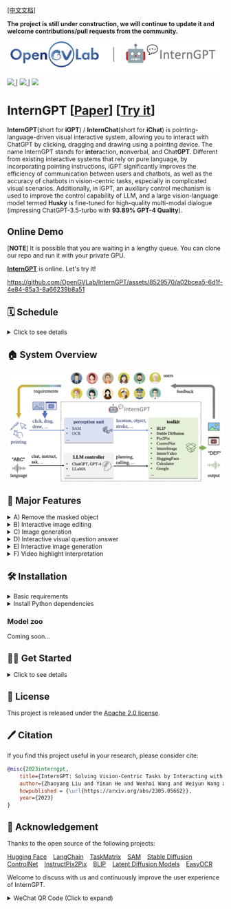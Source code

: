 [[中文文档]](README_CN.md)

**The project is still under construction, we will continue to update it and welcome contributions/pull requests from the community.**

<p align="center"><img src="./assets/gvlab_logo.png" width="600"></p>

<a src="https://img.shields.io/discord/1099920215724277770?label=Discord&logo=discord" href="https://discord.gg/khWBFnCgAN">
    <img src="https://img.shields.io/discord/1099920215724277770?label=Discord&logo=discord"> </a> | <a src="https://img.shields.io/badge/GPU%20Demo-Open-green?logo=alibabacloud" href="https://ichat.opengvlab.com">
    <img src="https://img.shields.io/badge/Demo-Open-green?logo=alibabacloud"> </a> | <a src="https://img.shields.io/twitter/follow/opengvlab?style=social" href="https://twitter.com/opengvlab">
    <img src="https://img.shields.io/twitter/follow/opengvlab?style=social">  </a> 
    


# InternGPT [[Paper](https://arxiv.org/pdf/2305.05662.pdf)] [[Try it](https://igpt.opengvlab.com/)]


<!-- ## Description -->
**InternGPT**(short for **iGPT**) / **InternChat**(short for **iChat**) is pointing-language-driven visual interactive system, allowing you to interact with ChatGPT by clicking, dragging and drawing using a pointing device. The name InternGPT stands for **inter**action, **n**onverbal, and Chat**GPT**. Different from existing interactive systems that rely on pure language, by incorporating pointing instructions, iGPT significantly improves the efficiency of communication between users and chatbots, as well as the accuracy of chatbots in vision-centric tasks, especially in complicated visual scenarios. Additionally, in iGPT, an auxiliary control mechanism is used to improve the control capability of LLM, and a large vision-language model termed **Husky** is fine-tuned for high-quality multi-modal dialogue (impressing ChatGPT-3.5-turbo with **93.89% GPT-4 Quality**).

## Online Demo
[**NOTE**] It is possible that you are waiting in a lengthy queue. You can clone our repo and run it with your private GPU.

[**InternGPT**](https://igpt.opengvlab.com/) is online. Let's try it!


https://github.com/OpenGVLab/InternGPT/assets/8529570/a02bcea5-6d1f-4e84-85a3-8a66239b8a51


## 🗓️ Schedule
<details>
<summary>Click to see details</summary>

- [ ] Support Chinese
- [ ] Support MOSS
- [ ] More powerful foundation models based on [InternImage](https://github.com/OpenGVLab/InternImage) and [InternVideo](https://github.com/OpenGVLab/InternVideo)
- [ ] More accurate interactive experience
- [ ] OpenMMLab Toolkit
- [ ] Web page & code generation 
- [x] Support voice assistant
- [x] Support click interaction
- [x] Interactive image editing
- [x] Interactive image generation
- [x] Interactive visual question answering
- [x] Segment Anything
- [x] Image inpainting
- [x] Image caption
- [x] image matting
- [x] Optical character recognition
- [x] Action recognition
- [x] Video caption
- [x] Video dense caption
- [x] video highlight interpretation
</details>




## 🏠 System Overview
<p align="center"><img src="./assets/arch1.png" alt="Logo"></p>

## 🎁 Major Features
<!-- <summary>Evaluate the fine-tuned EVA (<code>336px, patch_size=14</code>) on <b>ImageNet-1K val</b> with a single node (click to expand).</summary> -->
<!--<!-- <p align="center"><img src="./assets/online_demo.gif" alt="Logo"></p> -->  
<details>
<summary>A) Remove the masked object</summary>
<p align="center"><img src="./assets/demo2.gif" width="500"></p>
</details>

<details>
<summary>B) Interactive image editing</summary>
<p align="center"><img src="./assets/tower.gif" width="500"></p>
</details>

<details>
<summary>C) Image generation</summary>
<p align="center"><img src="./assets/demo4.gif" width="500"></p>
</details>

<details>
<summary>D) Interactive visual question answer</summary>
<p align="center"><img src="./assets/demo5.gif" width="500"></p>
</details>

<details>
<summary>E) Interactive image generation</summary>
<p align="center"><img src="https://github.com/OpenGVLab/InternGPT/assets/8529570/2b0da08e-af86-453d-99e5-1327f93aa917" width="500"></p>
</details>

<details>
<summary>F) Video highlight interpretation</summary>
<p align="center"><img src="./assets/demo6.jpg" width="500"></p>
</details>


<!-- ![alt]("./assets/demo5.gif" "title") -->


## 🛠️ Installation

<!-- ### Basic requirements -->
<details>
<summary>Basic requirements</summary>

- Linux 
- Python 3.8+ 
- PyTorch 1.12+
- CUDA 11.6+ 
- GCC & G++ 5.4+
- GPU Memory >= 17G for loading basic tools (HuskyVQA, SegmentAnything, ImageOCRRecognition)
</details>

<!-- ### Install Python dependencies -->
<details>
<summary>Install Python dependencies</summary>

```shell
conda create -n ichat python=3.8
conda activate ichat
pip install -r requirements.txt
```
</details>


### Model zoo
Coming soon...

## 👨‍🏫 Get Started 
<details>
<summary>Click to see details</summary>

Running the following shell can start a gradio service:
```shell
python -u app.py --load "HuskyVQA_cuda:0,SegmentAnything_cuda:0,ImageOCRRecognition_cuda:0" --port 3456
```

if you want to enable the voice assistant, please use `openssl` to generate the certificate:
```shell
mkdir certificate
openssl req -x509 -newkey rsa:4096 -keyout certificate/key.pem -out certificate/cert.pem -sha256 -days 365 -nodes
```

and then run:
```shell
python -u app.py --load "HuskyVQA_cuda:0,SegmentAnything_cuda:0,ImageOCRRecognition_cuda:0" --port 3456 --https
```
</details>



## 🎫 License

This project is released under the [Apache 2.0 license](LICENSE). 

## 🖊️ Citation
<!-- <details>
<summary>If you find this project useful in your research, please consider cite:</summary>

```BibTeX
@misc{2023interngpt,
    title={InternGPT: Solving Vision-Centric Tasks by Interacting with Chatbots Beyond Language},
    author={Zhaoyang Liu and Yinan He and Wenhai Wang and Weiyun Wang and Yi Wang and Shoufa Chen and Qinglong Zhang and Yang Yang and Qingyun Li and Jiashuo Yu and Kunchang Li and Zhe Chen and Xue Yang and Xizhou Zhu and Yali Wang and Limin Wang and Ping Luo and Jifeng Dai and Yu Qiao},
    howpublished = {\url{https://arxiv.org/abs/2305.05662}},
    year={2023}
}
```
</details> -->
If you find this project useful in your research, please consider cite:

```BibTeX
@misc{2023interngpt,
    title={InternGPT: Solving Vision-Centric Tasks by Interacting with ChatGPT Beyond Language},
    author={Zhaoyang Liu and Yinan He and Wenhai Wang and Weiyun Wang and Yi Wang and Shoufa Chen and Qinglong Zhang and Yang Yang and Qingyun Li and Jiashuo Yu and Kunchang Li and Zhe Chen and Xue Yang and Xizhou Zhu and Yali Wang and Limin Wang and Ping Luo and Jifeng Dai and Yu Qiao},
    howpublished = {\url{https://arxiv.org/abs/2305.05662}},
    year={2023}
}
```

## 🤝 Acknowledgement
Thanks to the open source of the following projects:

[Hugging Face](https://github.com/huggingface) &#8194;
[LangChain](https://github.com/hwchase17/langchain) &#8194;
[TaskMatrix](https://github.com/microsoft/TaskMatrix) &#8194;
[SAM](https://github.com/facebookresearch/segment-anything) &#8194;
[Stable Diffusion](https://github.com/CompVis/stable-diffusion) &#8194; 
[ControlNet](https://github.com/lllyasviel/ControlNet) &#8194; 
[InstructPix2Pix](https://github.com/timothybrooks/instruct-pix2pix) &#8194; 
[BLIP](https://github.com/salesforce/BLIP) &#8194;
[Latent Diffusion Models](https://github.com/CompVis/latent-diffusion) &#8194;
[EasyOCR](https://github.com/JaidedAI/EasyOCR) &#8194;


Welcome to discuss with us and continuously improve the user experience of InternGPT.

<details>
<summary>WeChat QR Code (Click to expand)</summary>

<p align="center"><img width="500" alt="image" src="https://pjlab-gvm-data.oss-cn-shanghai.aliyuncs.com/papers/media/wechat_group.jpg"></p> 
</details>


